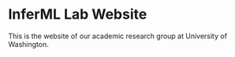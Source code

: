# InferML Lab Website

This is the website of our academic research group at University of Washington.

